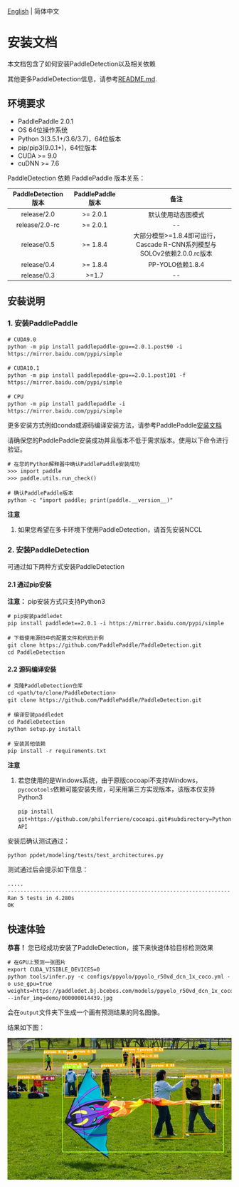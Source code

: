 [English](INSTALL.md) | 简体中文


# 安装文档

本文档包含了如何安装PaddleDetection以及相关依赖

其他更多PaddleDetection信息，请参考[README.md](https://github.com/PaddlePaddle/PaddleDetection/blob/release/2.0).

## 环境要求

- PaddlePaddle 2.0.1
- OS 64位操作系统
- Python 3(3.5.1+/3.6/3.7)，64位版本
- pip/pip3(9.0.1+)，64位版本
- CUDA >= 9.0
- cuDNN >= 7.6

PaddleDetection 依赖 PaddlePaddle 版本关系：

|  PaddleDetection版本  | PaddlePaddle版本  |    备注    |
| :------------------: | :---------------: | :-------: |
|    release/2.0       |       >= 2.0.1    |     默认使用动态图模式    |
|    release/2.0-rc    |       >= 2.0.1    |     --    |
|    release/0.5       |       >= 1.8.4    |  大部分模型>=1.8.4即可运行，Cascade R-CNN系列模型与SOLOv2依赖2.0.0.rc版本 |
|    release/0.4       |       >= 1.8.4    |  PP-YOLO依赖1.8.4 |
|    release/0.3       |        >=1.7      |     --    |

## 安装说明

### 1. 安装PaddlePaddle

```
# CUDA9.0
python -m pip install paddlepaddle-gpu==2.0.1.post90 -i https://mirror.baidu.com/pypi/simple

# CUDA10.1
python -m pip install paddlepaddle-gpu==2.0.1.post101 -f https://mirror.baidu.com/pypi/simple

# CPU
python -m pip install paddlepaddle -i https://mirror.baidu.com/pypi/simple
```

更多安装方式例如conda或源码编译安装方法，请参考PaddlePaddle[安装文档](https://www.paddlepaddle.org.cn/documentation/docs/zh/install/index_cn.html)

请确保您的PaddlePaddle安装成功并且版本不低于需求版本。使用以下命令进行验证。

```
# 在您的Python解释器中确认PaddlePaddle安装成功
>>> import paddle
>>> paddle.utils.run_check()

# 确认PaddlePaddle版本
python -c "import paddle; print(paddle.__version__)"
```
**注意**
1. 如果您希望在多卡环境下使用PaddleDetection，请首先安装NCCL

### 2. 安装PaddleDetection

可通过如下两种方式安装PaddleDetection

#### 2.1 通过pip安装

**注意：** pip安装方式只支持Python3

```
# pip安装paddledet
pip install paddledet==2.0.1 -i https://mirror.baidu.com/pypi/simple

# 下载使用源码中的配置文件和代码示例
git clone https://github.com/PaddlePaddle/PaddleDetection.git
cd PaddleDetection
```

#### 2.2 源码编译安装

```
# 克隆PaddleDetection仓库
cd <path/to/clone/PaddleDetection>
git clone https://github.com/PaddlePaddle/PaddleDetection.git

# 编译安装paddledet
cd PaddleDetection
python setup.py install

# 安装其他依赖
pip install -r requirements.txt

```

**注意**

1. 若您使用的是Windows系统，由于原版cocoapi不支持Windows，`pycocotools`依赖可能安装失败，可采用第三方实现版本，该版本仅支持Python3

    ```pip install git+https://github.com/philferriere/cocoapi.git#subdirectory=PythonAPI```


安装后确认测试通过：

```
python ppdet/modeling/tests/test_architectures.py
```

测试通过后会提示如下信息：

```
.....
----------------------------------------------------------------------
Ran 5 tests in 4.280s
OK
```

## 快速体验

**恭喜！** 您已经成功安装了PaddleDetection，接下来快速体验目标检测效果

```
# 在GPU上预测一张图片
export CUDA_VISIBLE_DEVICES=0
python tools/infer.py -c configs/ppyolo/ppyolo_r50vd_dcn_1x_coco.yml -o use_gpu=true weights=https://paddledet.bj.bcebos.com/models/ppyolo_r50vd_dcn_1x_coco.pdparams --infer_img=demo/000000014439.jpg
```

会在`output`文件夹下生成一个画有预测结果的同名图像。

结果如下图：

![](../images/000000014439.jpg)
